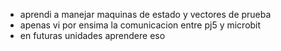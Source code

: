 + aprendi a manejar maquinas de estado y vectores de prueba
+ apenas vi por ensima la comunicacion entre pj5 y microbit
+ en futuras unidades aprendere eso
